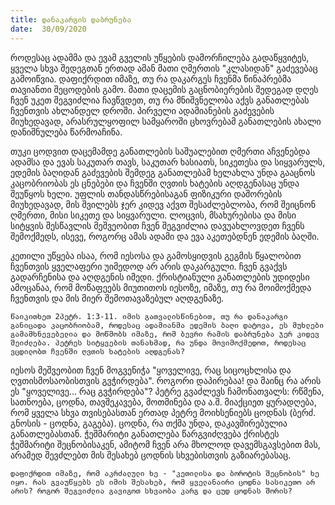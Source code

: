 ```yaml
---
title: დანაკარგის დაბრუნება
date:  30/09/2020
---
```


როდესაც ადამმა და ევამ გველის უწყების დამორჩილება გადაწყვიტეს, ყველა სხვა შედეგთან ერთად ამან მათი ღმერთის "კლასიდან" გაძევებაც გამოიწვია. დაფიქრდით იმაზე, თუ რა დაკარგეს ჩვენმა წინაპრებმა თავიანთი შეცოდების გამო. მათი დაცემის გაცნობიერების შედეგად დღეს ჩვენ უკეთ შეგვიძლია ჩავწვდეთ, თუ რა მნიშვნელობა აქვს განათლებას ჩვენთვის ახლანდელ დროში. პირველი ადამიანების გაძევების მიუხედავად, არასრულყოფილ სამყაროში ცხოვრებამ განათლების ახალი დანიშნულება წარმოაჩინა.

თუკი ცოდვით დაცემამდე განათლების საშუალებით ღმერთი აჩვენებდა  ადამსა და ევას საკუთარ თავს, საკუთარ ხასიათს, სიკეთესა და სიყვარულს, ედემის ბაღიდან გაძევების შემდეგ განათლებამ ხელახლა უნდა გააცნოს კაცობრიობას ეს ცნებები და  ჩვენში ღვთის ხატების აღდგენასაც უნდა შეუწყოს ხელი. უფლის თანდასწრებისაგან ფიზიკური დაშორების მიუხედავად, მის შვილებს ჯერ კიდევ აქვთ შესაძლებლობა, რომ შეიცნონ ღმერთი, მისი სიკეთე და სიყვარული. ლოცვის, მსახურებისა და მისი სიტყვის შესწავლის მეშვეობით ჩვენ შეგვიძლია დავუახლოვდეთ ჩვენს შემოქმედს, ისევე, როგორც ამას ადამი და ევა აკეთებდნენ ედემის ბაღში.

კეთილი უწყება ისაა, რომ იესოსა და გამოსყიდვის გეგმის წყალობით ჩვენთვის ყველაფერი უიმედოდ არ არის დაკარგული. ჩვენ გვაქვს გადარჩენისა და აღდგენის იმედი. ქრისტიანული განათლების უდიდესი ამოცანაა, რომ მოწაფეებს მიუთითოს იესოზე, იმაზე, თუ რა მოიმოქმედა ჩვენთვის და მის მიერ შემოთავაზებულ აღდგენაზე.

`წაიკითხეთ 2პეტრ. 1:3-11. იმის გათვალისწინებით, თუ რა დანაკარგი განიცადა კაცობრიობამ, როდესაც ადამიანმა ედემის ბაღი დატოვა, ეს მუხლები გამამხნევებელია და მოწმობს იმაზე, რომ ბევრი რამის დაბრუნება ჯერ კიდევ შეიძლება. პეტრეს სიტყვების თანახმად, რა უნდა მოვიმოქმედოთ, როდესაც ვცდილობთ ჩვენში ღვთის ხატების აღდგენას?`

იესოს მეშვეობით ჩვენ მოგვენიჭა "ყოველივე, რაც სიცოცხლისა და ღვთისმოსაობისთვის გვჭირდება". როგორი დაპირებაა! და მაინც რა არის ეს "ყოველივე... რაც გვჭირდება"? პეტრე გვაძლევს ჩამონათვალს: რწმენა, სათნოება, ცოდნა, თავშეკავება, მოთმინება და ა.შ. მიაქციეთ ყურადღება, რომ ყველა სხვა თვისებასთან ერთად პეტრე მოიხსენიებს ცოდნას (ბერძ. გნოსის - ცოდნა, გაგება). ცოდნა, რა თქმა უნდა, დაკავშირებულია განათლებასთან. ჭეშმარიტი განათლება წარგვიძღვება ქრისტეს ჭეშმარიტი შეცნობისაკენ, ამიტომ ჩვენ არა მხოლოდ დავემსგავსებით მას, არამედ შევძლებთ მის შესახებ ცოდნის სხვებისთვის გაზიარებასაც.

`დაფიქრდით იმაზე, რომ აკრძალული ხე - "კეთილისა და ბოროტის შეცნობის" ხე იყო. რას გვაუწყებს ეს იმის შესახებ, რომ ყველანაირი ცოდნა სასიკეთო არ არის? როგორ შეგვიძლია გავიგოთ სხვაობა კარგ და ცუდ ცოდნას შორის?`
